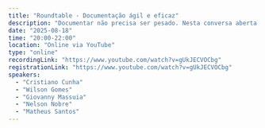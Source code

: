 ```yaml
---
title: "Roundtable - Documentação ágil e eficaz"
description: "Documentar não precisa ser pesado. Nesta conversa aberta vamos partilhar experiências, práticas e ferramentas para criar documentação simples, prática e útil no dia a dia da equipa. O suficiente, no momento certo"
date: "2025-08-18"
time: "20:00-22:00"
location: "Online via YouTube"
type: "online"
recordingLink: "https://www.youtube.com/watch?v=gUkJECVOCbg"
registrationLink: "https://www.youtube.com/watch?v=gUkJECVOCbg"
speakers:
  - "Cristiano Cunha"
  - "Wilson Gomes"
  - "Giovanny Massuia"
  - "Nelson Nobre"
  - "Matheus Santos"
---
```

